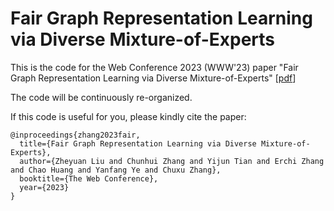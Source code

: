 # Fair Graph Representation Learning via Diverse Mixture-of-Experts

This is the code for the Web Conference 2023 (WWW'23) paper "Fair Graph Representation Learning via Diverse Mixture-of-Experts" [[pdf](https://aragakiyuiii.github.io/data/WWW23_GFAME_cameraready.pdf)]

The code will be continuously re-organized.

If this code is useful for you, please kindly cite the paper:
    
```
@inproceedings{zhang2023fair,
  title={Fair Graph Representation Learning via Diverse Mixture-of-Experts},
  author={Zheyuan Liu and Chunhui Zhang and Yijun Tian and Erchi Zhang and Chao Huang and Yanfang Ye and Chuxu Zhang},
  booktitle={The Web Conference},
  year={2023}
}
```
